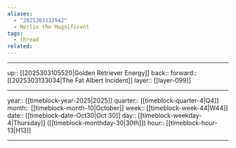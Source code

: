 ```yaml
---
aliases:
  - "2025303132942"
  - Merlin the Magnificent
tags:
  - thread
related:
---
```




***

up:: [[2025303105520|Golden Retriever Energy]]
back:: 
forward:: [[2025303133034|The Fat Albert Incident]]
layer:: [[layer-099]]

***

year:: [[timeblock-year-2025|2025]]
quarter:: [[timeblock-quarter-4|Q4]]
month:: [[timeblock-month-10|October]]
week:: [[timeblock-week-44|W44]]
date:: [[timeblock-date-Oct30|Oct 30]]
day:: [[timeblock-weekday-4|Thursday]] ([[timeblock-monthday-30|30th]])
hour:: [[timeblock-hour-13|H13]]

***
